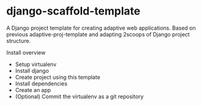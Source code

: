 django-scaffold-template
========================

A Django project template for creating adaptive web applications. Based on previous adaptive-proj-template and adapting 2scoops of Django project structure.


Install overview
* Setup virtualenv
* Install django
* Create project using this template
* Install dependencies
* Create an app
* (Optional) Commit the virtualenv as a git repository
